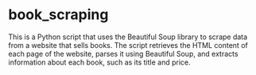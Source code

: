 # book_scraping
This is a Python script that uses the Beautiful Soup library to scrape data from a website that sells books. The script retrieves the HTML content of each page of the website, parses it using Beautiful Soup, and extracts information about each book, such as its title and price.
